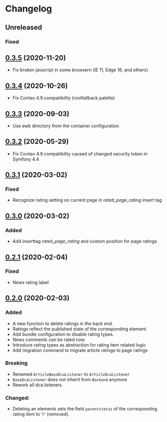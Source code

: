 # Changelog

## Unreleased

### Fixed

## [0.3.5] (2020-11-20)

- Fix broken javscript in some browsern (IE 11, Edge 18, and others)

## [0.3.4] (2020-10-26)

- Fix Contao 4.9 compatibility (rootfallback palette)

## [0.3.3] (2020-09-03)

- Use ewb directory from the container configuration

## [0.3.2] (2020-05-29)

- Fix Contao 4.9 compatibility caused of changed security token in Symfony 4.4

## [0.3.1] (2020-03-02)

### Fixed

- Recognize rating setting on current page in *rateit_page_rating* insert tag

## [0.3.0] (2020-03-02)

### Added

- Add inserttag *rateit_page_rating* and custom position for page ratings

## [0.2.1] (2020-02-04)

### Fixed

- News rating label

## [0.2.0] (2020-02-03)

### Added

- A new function to delete ratings in the back end.
- Ratings reflect the published state of the corresponding element.
- Add bundle configuration to disable rating types.
- News comments can be rated now.
- Introduce rating types as abstraction for rating item related logic 
- Add migration command to migrate article ratings to page ratings

### Breaking

 - Renamed `ArticleBaseDcaListener` to `ArticleDcaListener`
 - `BaseDcaListener` does not inherit from `Backend` anymore
 - Rework all dca listeners

### Changed:

- Deleting an elements sets the field `parentstatus` of the corresponding rating item to 'r' (removed).


[0.3.5]: https://github.com/hofff/contao-rate-it/compare/0.3.4...0.3.5
[0.3.4]: https://github.com/hofff/contao-rate-it/compare/0.3.3...0.3.4
[0.3.3]: https://github.com/hofff/contao-rate-it/compare/0.3.2...0.3.3
[0.3.2]: https://github.com/hofff/contao-rate-it/compare/0.3.1...0.3.2
[0.3.1]: https://github.com/hofff/contao-rate-it/compare/0.3.0...0.3.1
[0.3.0]: https://github.com/hofff/contao-rate-it/compare/0.2.1...0.3.0
[0.2.1]: https://github.com/hofff/contao-rate-it/compare/0.2.0...0.2.1
[0.2.0]: https://github.com/hofff/contao-rate-it/compare/0.1.2...0.2.0
